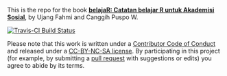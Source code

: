 This is the repo for the book [**belajaR: Catatan belajar R untuk Akademisi Sosial**](https://github.com/eppofahmi/belajaRBook), by Ujang Fahmi and Canggih Puspo W.

[![Travis-CI Build Status](https://travis-ci.org/dgrtwo/tidy-text-mining.svg?branch=master)](https://travis-ci.org/dgrtwo/tidy-text-mining)

Please note that this work is written under a [Contributor Code of Conduct](CONDUCT.md) and released under a [CC-BY-NC-SA license](https://creativecommons.org/licenses/by-nc-sa/3.0/us/). By participating in this project (for example, by submitting a [pull request](https://github.com/dgrtwo/tidy-text-mining/issues) with suggestions or edits) you agree to abide by its terms.
